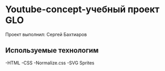 # Youtube-concept-учебный проект GLO
Проект выполнил: Сергей Бахтиаров

## Используемые технологим
-HTML
-CSS
-Normalize.css
-SVG Sprites
